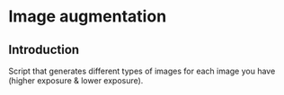 # Image augmentation

## Introduction

Script that generates different types of images for each image you have (higher exposure & lower exposure).
